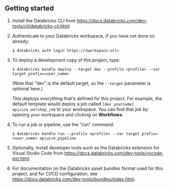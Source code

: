 ## Getting started

1. Install the Databricks CLI from https://docs.databricks.com/dev-tools/cli/databricks-cli.html

2. Authenticate to your Databricks workspace, if you have not done so already:
    ```
    $ databricks auth login https://<workspace-url>
    ```

3. To deploy a development copy of this project, type:
    ```
    $ databricks bundle deploy --target dev --profile <profile> --var target_prefix=<user_name>
    ```
    (Note that "dev" is the default target, so the `--target` parameter
    is optional here.)

    This deploys everything that's defined for this project.
    For example, the default template would deploy a job called
    `[dev yourname] apjuice_worshop_job` to your workspace.
    You can find that job by opening your workspace and clicking on **Workflows**.

4. To run a job or pipeline, use the "run" command:
   ```
   $ databricks bundle run --profile <profile> --var target_prefix=<user_name> apjuice_pipeline
   ```

5. Optionally, install developer tools such as the Databricks extension for Visual Studio Code from
   https://docs.databricks.com/dev-tools/vscode-ext.html.

6. For documentation on the Databricks asset bundles format used
   for this project, and for CI/CD configuration, see
   https://docs.databricks.com/dev-tools/bundles/index.html.
